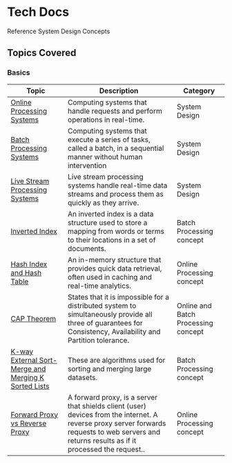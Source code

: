 # Tech Docs

Reference System Design Concepts

## Topics Covered

### Basics

| Topic          | Description                                                                                           | Category                                                                                                 |
|----------------------|-------------------------------------------------------------------------------------------------------|----------------------------------------------------------------------------------------------------------------|
| [Online Processing Systems](./docs/onlineproc.md)   | Computing systems that handle requests and perform operations in real-time. | System Design
| [Batch Processing Systems](./docs/batchproc.md)   | Computing systems that execute a series of tasks, called a batch, in a sequential manner without human intervention | System Design
| [Live Stream Processing Systems](./docs/streamproc.md)   | Live stream processing systems handle real-time data streams and process them as quickly as they arrive. | System Design
| [Inverted Index](./docs/invertedindex.md)   | An inverted index is a data structure used to store a mapping from words or terms to their locations in a set of documents. | Batch Processing concept
| [Hash Index and Hash Table](./docs/hashindex_table.md)   | An in-memory structure that provides quick data retrieval, often used in caching and real-time analytics. | Online Processing concept
| [CAP Theorem](./docs/cap_theorem.md)   | States that it is impossible for a distributed system to simultaneously provide all three of guarantees for Consistency, Availability and Partition tolerance. | Online and Batch Processing concept
| [K-way External Sort-Merge and Merging K Sorted Lists](./docs/sort-merge-algos.md)   | These are algorithms used for sorting and merging large datasets. | Batch Processing concept
| [Forward Proxy vs Reverse Proxy](./docs/types-proxy.md)   | A forward proxy, is a server that shields client (user) devices from the internet. A reverse proxy server forwards requests to web servers and returns results as if it processed the request.. | Online Processing concept
